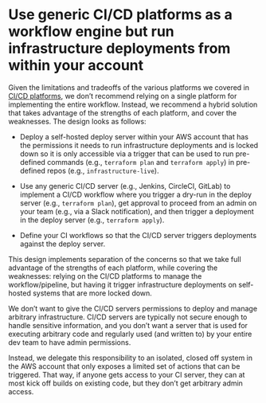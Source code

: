 # Use generic CI/CD platforms as a workflow engine but run infrastructure deployments from within your account

Given the limitations and tradeoffs of the various platforms we covered in [CI/CD platforms](#cicd_platforms), we don’t recommend
relying on a single platform for implementing the entire workflow. Instead, we recommend a hybrid solution that takes
advantage of the strengths of each platform, and cover the weaknesses. The design looks as follows:

- Deploy a self-hosted deploy server within your AWS account that has the permissions it needs to run infrastructure
  deployments and is locked down so it is only accessible via a trigger that can be used to run pre-defined commands
  (e.g., `terraform plan` and `terraform apply`) in pre-defined repos (e.g., `infrastructure-live`).

- Use any generic CI/CD server (e.g., Jenkins, CircleCI, GitLab) to implement a CI/CD workflow where you trigger a
  dry-run in the deploy server (e.g., `terraform plan`), get approval to proceed from an admin on your team (e.g., via a
  Slack notification), and then trigger a deployment in the deploy server (e.g., `terraform apply`).

- Define your CI workflows so that the CI/CD server triggers deployments against the deploy server.

This design implements separation of the concerns so that we take full advantage of the strengths of each platform,
while covering the weaknesses: relying on the CI/CD platforms to manage the workflow/pipeline, but having it trigger
infrastructure deployments on self-hosted systems that are more locked down.

We don’t want to give the CI/CD servers permissions to deploy and manage arbitrary infrastructure. CI/CD servers are
typically not secure enough to handle sensitive information, and you don’t want a server that is used for executing
arbitrary code and regularly used (and written to) by your entire dev team to have admin permissions.

Instead, we delegate this responsibility to an isolated, closed off system in the AWS account that only exposes a limited
set of actions that can be triggered. That way, if anyone gets access to your CI server, they can at most kick off
builds on existing code, but they don’t get arbitrary admin access.
